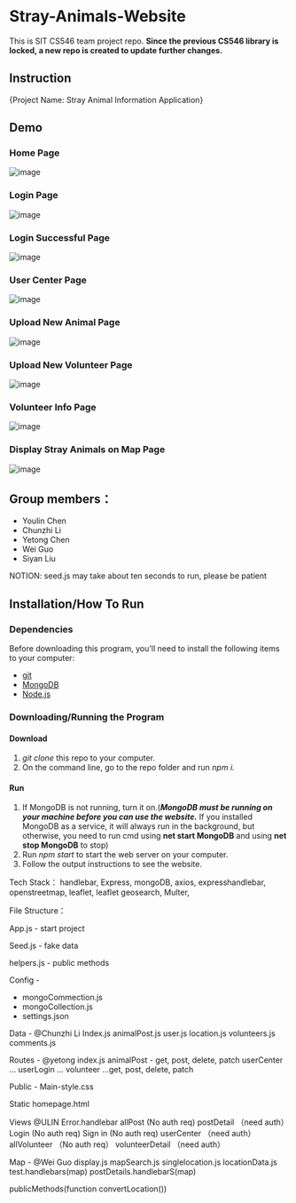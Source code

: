 # Stray-Animals-Website
This is SIT CS546 team project repo.
**Since the previous CS546 library is locked, a new repo is created to update further changes.**

## Instruction
{Project Name: Stray Animal Information Application}

## Demo
### Home Page
![image](./Demo/Home_Page.png)

### Login Page
![image](./Demo/Login_Page.png)

### Login Successful Page
![image](./Demo/Login_Successful.png)

### User Center Page
![image](./Demo/User_Center.png)

### Upload New Animal Page
![image](./Demo/Upload_New_Animal_Page.png)

### Upload New Volunteer Page
![image](./Demo/Upload_New_Volunteer_Page.png)

### Volunteer Info Page
![image](./Demo/Volunteer_Info_Page.png)

### Display Stray Animals on Map Page
![image](./Demo/Display_Map_Page.png)


## Group members：

- Youlin Chen
- Chunzhi Li
- Yetong Chen
- Wei Guo
- Siyan Liu

NOTION: seed.js may take about ten seconds to run, please be patient

## Installation/How To Run

### Dependencies

Before downloading this program, you'll need to install the following items to your computer:

- [git](https://git-scm.com/downloads "Git Installation")
- [MongoDB](https://www.mongodb.com/docs/manual/installation/ "MongoDB Install/Run Tutorial")
- [Node.js](https://nodejs.org/en/ "Node.js Installation")

### Downloading/Running the Program

#### Download

1. _git clone_ this repo to your computer.
2. On the command line, go to the repo folder and run _npm i._

#### Run

1. If MongoDB is not running, turn it on.(**_MongoDB must be running on your machine before you can use the website._** If you installed MongoDB as a service, it will always run in the background, but otherwise, you need to run cmd using **net start MongoDB** and using **net stop MongoDB** to stop)
2. Run _npm start_ to start the web server on your computer.
3. Follow the output instructions to see the website.



Tech Stack：
handlebar, Express, mongoDB, axios, expresshandlebar, openstreetmap, leaflet, leaflet geosearch, Multer, 

File Structure：

App.js - start project

Seed.js - fake data

helpers.js - public methods

Config - 
 - mongoCommection.js
 - mongoCollection.js
 - settings.json

Data - @Chunzhi Li
Index.js
animalPost.js
user.js
location.js
volunteers.js
comments.js

Routes - @yetong
index.js
animalPost - get, post, delete, patch
userCenter …
userLogin …
volunteer …get, post, delete, patch

Public - 
Main-style.css

Static
homepage.html

Views @ULIN
Error.handlebar
allPost (No auth req)
postDetail （need auth）
Login (No auth req)
Sign in (No auth req)
userCenter （need auth）
allVolunteer （No auth req）
volunteerDetail （need auth）

Map - @Wei Guo
display.js
mapSearch.js
singlelocation.js
locationData.js
test.handlebars(map)
postDetails.handlebarS(map)

publicMethods(function convertLocation())
